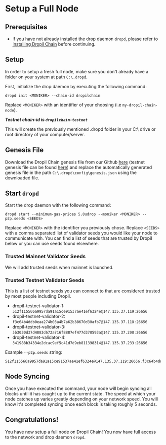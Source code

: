 # Setup a Full Node

## Prerequisites ##

* If you have not already installed the drop daemon `dropd`, please refer to [Installing Dropil Chain](/getting-started/) before continuing.

## Setup ##
In order to setup a fresh full node, make sure you don't already have a folder on your system at path `C:\.dropd`.

First, initialize the drop daemon by executing the following command:

```
dropd init <MONIKER> --chain-id dropilchain
```

Replace `<MONIKER>` with an identifier of your choosing (i.e `my-dropil-chain-node`).

***Testnet chain-id is `dropilchain-testnet`***

This will create the previously mentioned .dropd folder in your C:\ drive or root directory of your computer/server.

## Genesis File ##
Download the Dropil Chain genesis file from our Github [here](https://github.com/dropil/dropilchain/blob/master/genesis.json) (testnet genesis file can be found [here](https://github.com/dropil/dropilchain-testnet/blob/master/genesis.json)) and replace the automatically generated genesis file in the path `C:\.dropd\config\genesis.json` using the downloaded file.

## Start `dropd` ##
Start the drop daemon with the following command:

```
dropd start --minimum-gas-prices 5.0udrop --moniker <MONIKER> --p2p.seeds <SEEDS>
```

Replace `<MONIKER>` with the identifier you previously chose. Replace `<SEEDS>` with a comma separated list of validator seeds you would like your node to communicate with. You can find a list of seeds that are trusted by Dropil below or you can use seeds found elsewhere.

### Trusted Mainnet Validator Seeds ###
We will add trusted seeds when mainnet is launched.

### Trusted Testnet Validator Seeds ###
This is a list of testnet seeds you can connect to that are considered trusted by most people including Dropil.

* dropil-testnet-validator-1: `512f115566a9957da91a15ce91537ae41ef6324e@147.135.37.119:26656`
* dropil-testnet-validator-2: `f3c64b4ddb0eaa274b03a4b7a62b38670d30afb7@147.135.37.118:26656`
* dropil-testnet-validator-3: `5b3030d37d4883d672a716f8887ef477d378593a@147.135.37.208:26656`
* dropil-testnet-validator-4: `341988b34334e2dcac9ef5c41d7d9eb811398314@147.135.37.233:26656`

Example `--p2p.seeds` string:

```
512f115566a9957da91a15ce91537ae41ef6324e@147.135.37.119:26656,f3c64b4ddb0eaa274b03a4b7a62b38670d30afb7@147.135.37.118:26656,5b3030d37d4883d672a716f8887ef477d378593a@147.135.37.208:26656,341988b34334e2dcac9ef5c41d7d9eb811398314@147.135.37.233:26656
```

## Node Syncing ##
Once you have executed the command, your node will begin syncing all blocks until it has caught up to the current state. The speed at which your node catches up varies greatly depending on your network speed. You will know it's completed syncing once each block is taking roughly 5 seconds.

## Congratulations! ##
You have now setup a full node on Dropil Chain! You now have full access to the network and drop daemon `dropd`.